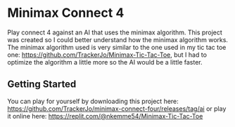 # Minimax Connect 4

Play connect 4 against an AI that uses the minimax algorithm. This project was created so I could better understand how the minimax algorithm works. The minimax algorithm used is very similar to the one used in my tic tac toe one: https://github.com/TrackerJo/Minimax-Tic-Tac-Toe, but I had to optimize the algorithm a little more so the AI would be a little faster.



## Getting Started
You can play for yourself by downloading this project here: https://github.com/TrackerJo/minimax-connect-four/releases/tag/ai or play it online here: https://replit.com/@nkemme54/Minimax-Tic-Tac-Toe
